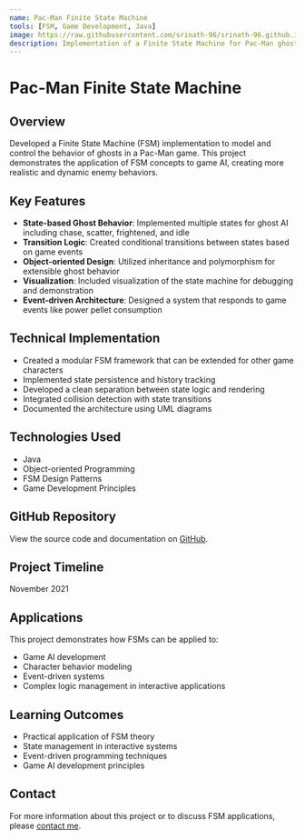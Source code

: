 ```yaml
---
name: Pac-Man Finite State Machine
tools: [FSM, Game Development, Java]
image: https://raw.githubusercontent.com/srinath-96/srinath-96.github.io/main/assets/pacman.jpg
description: Implementation of a Finite State Machine for Pac-Man ghost behavior modeling using object-oriented principles
---
```


# Pac-Man Finite State Machine

## Overview
Developed a Finite State Machine (FSM) implementation to model and control the behavior of ghosts in a Pac-Man game. This project demonstrates the application of FSM concepts to game AI, creating more realistic and dynamic enemy behaviors.

## Key Features
- **State-based Ghost Behavior**: Implemented multiple states for ghost AI including chase, scatter, frightened, and idle
- **Transition Logic**: Created conditional transitions between states based on game events
- **Object-oriented Design**: Utilized inheritance and polymorphism for extensible ghost behavior
- **Visualization**: Included visualization of the state machine for debugging and demonstration
- **Event-driven Architecture**: Designed a system that responds to game events like power pellet consumption

## Technical Implementation
- Created a modular FSM framework that can be extended for other game characters
- Implemented state persistence and history tracking
- Developed a clean separation between state logic and rendering
- Integrated collision detection with state transitions
- Documented the architecture using UML diagrams

## Technologies Used
- Java
- Object-oriented Programming
- FSM Design Patterns
- Game Development Principles

## GitHub Repository
View the source code and documentation on [GitHub](https://github.com/srinath-96/Pac-Man-FSM).

## Project Timeline
November 2021

## Applications
This project demonstrates how FSMs can be applied to:
- Game AI development
- Character behavior modeling
- Event-driven systems
- Complex logic management in interactive applications

## Learning Outcomes
- Practical application of FSM theory
- State management in interactive systems
- Event-driven programming techniques
- Game AI development principles

## Contact
For more information about this project or to discuss FSM applications, please [contact me](mailto:srinathmurali2015@gmail.com).